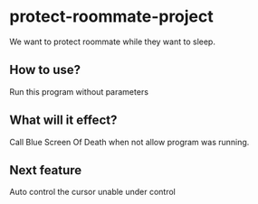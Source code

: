 # protect-roommate-project

We want to protect roommate while they want to sleep.

## How to use?

Run this program without parameters

## What will it effect?

Call Blue Screen Of Death when not allow program was running.

## Next feature

Auto control the cursor unable under control
